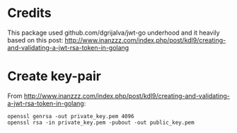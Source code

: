# Credits

This package used github.com/dgrijalva/jwt-go underhood and it heavily based on this post:
http://www.inanzzz.com/index.php/post/kdl9/creating-and-validating-a-jwt-rsa-token-in-golang

# Create key-pair

From http://www.inanzzz.com/index.php/post/kdl9/creating-and-validating-a-jwt-rsa-token-in-golang:

```
openssl genrsa -out private_key.pem 4096
openssl rsa -in private_key.pem -pubout -out public_key.pem
```
